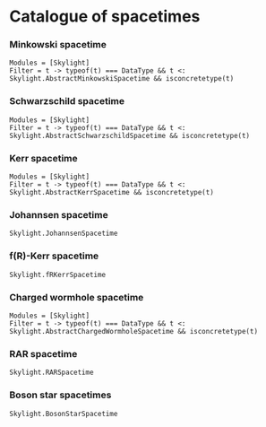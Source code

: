 # Catalogue of spacetimes

### Minkowski spacetime

```@autodocs
Modules = [Skylight]
Filter = t -> typeof(t) === DataType && t <: Skylight.AbstractMinkowskiSpacetime && isconcretetype(t)
```

### Schwarzschild spacetime

```@autodocs
Modules = [Skylight]
Filter = t -> typeof(t) === DataType && t <: Skylight.AbstractSchwarzschildSpacetime && isconcretetype(t)
```

### Kerr spacetime

```@autodocs
Modules = [Skylight]
Filter = t -> typeof(t) === DataType && t <: Skylight.AbstractKerrSpacetime && isconcretetype(t)
```

### Johannsen spacetime

```@docs
Skylight.JohannsenSpacetime
```

### f(R)-Kerr spacetime

```@docs
Skylight.fRKerrSpacetime
```

### Charged wormhole spacetime

```@autodocs
Modules = [Skylight]
Filter = t -> typeof(t) === DataType && t <: Skylight.AbstractChargedWormholeSpacetime && isconcretetype(t)
```

### RAR spacetime

```@docs
Skylight.RARSpacetime
```

### Boson star spacetimes

```@docs
Skylight.BosonStarSpacetime
```